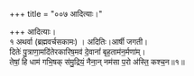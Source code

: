 +++
title = "००७ आदित्याः।"

+++
आदित्याः।  
१ अथर्वा (ब्रह्मवर्चसकामः) । अदितिः।आर्षी जगती।  
दितेः॑ पु॒त्राणा॒मदि॑तेरकारिष॒मव॑ दे॒वानां॑ बृह॒ताम॑न॒र्मणा॑म्।  
तेषां॒ हि धाम॑ गभि॒षक् स॑मु॒द्रियं॒ नैना॒न् नम॑सा प॒रो अ॑स्ति॒ कश्च॒न॥१॥